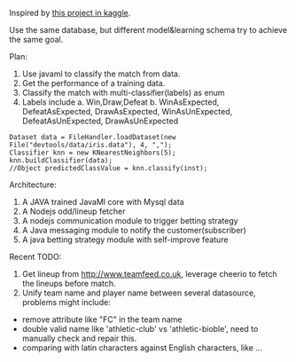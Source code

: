 Inspired by [this project in kaggle](https://www.kaggle.com/airback/d/hugomathien/soccer/match-outcome-prediction-in-football).

Use the same database, but different model&learning schema try to achieve the same goal.

Plan:

1. Use javaml to classify the match from data.
2. Get the performance of a training data.
3. Classify the match with multi-classifier(labels) as enum
4. Labels include 
  a. Win,Draw,Defeat
  b. WinAsExpected, DefeatAsExpected, DrawAsExpected, WinAsUnExpected, DefeatAsUnExpected, DrawAsUnExpected

````
Dataset data = FileHandler.loadDataset(new File("devtools/data/iris.data"), 4, ",");
Classifier knn = new KNearestNeighbors(5);
knn.buildClassifier(data);
//Object predictedClassValue = knn.classify(inst);
````

Architecture:

1. A JAVA trained JavaMl core with Mysql data
2. A Nodejs odd/lineup fetcher
3. A nodejs communication module to trigger betting strategy
4. A Java messaging module to notify the customer(subscriber)
5. A java betting strategy module with self-improve feature

Recent TODO:

1. Get lineup from http://www.teamfeed.co.uk, leverage cheerio to fetch the lineups before match.
2. Unify team name and player name between several datasource, problems might include:

+ remove attribute like "FC" in the team name
+ double valid name like 'athletic-club' vs 'athletic-bioble', need to manually check and repair this.
+ comparing with latin characters against English characters, like ...